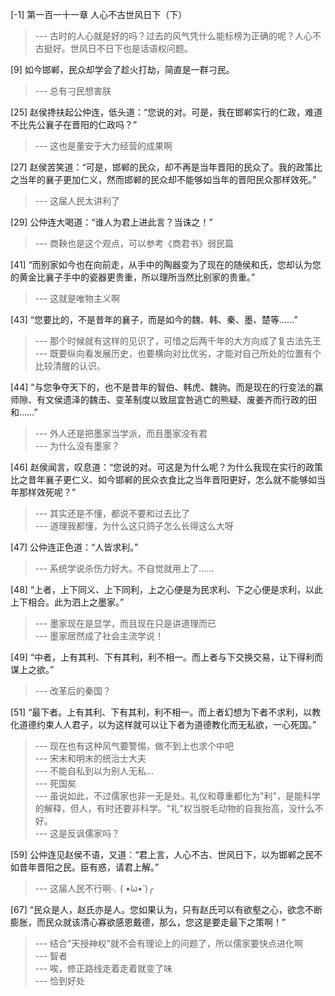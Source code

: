 
[-1] 第一百一十一章 人心不古世风日下（下）
>--- 古时的人心就是好的吗？过去的风气凭什么能标榜为正确的呢？人心不古挺好。世风日不日下也是话语权问题。<br>

[9] 如今邯郸，民众却学会了趁火打劫，简直是一群刁民。
>--- 总有刁民想害朕<br>

[25] 赵侯搀扶起公仲连，低头道：“您说的对。可是，我在邯郸实行的仁政，难道不比先公襄子在晋阳的仁政吗？”
>--- 这也是董安于大力经营的成果啊<br>

[27] 赵侯苦笑道：“可是，邯郸的民众，却不再是当年晋阳的民众了。我的政策比之当年的襄子更加仁义，然而邯郸的民众却不能够如当年的晋阳民众那样效死。”
>--- 这届人民太讲利了<br>

[29] 公仲连大喝道：“谁人为君上进此言？当诛之！”
>--- 商鞅也是这个观点，可以参考《商君书》弱民篇<br>

[41] “而别家如今也在向前走，从手中的陶器变为了现在的随侯和氏，您却认为您的黄金比襄子手中的瓷器更贵重，所以理所当然比别家的贵重。”
>--- 这就是唯物主义啊<br>

[43] “您要比的，不是昔年的襄子，而是如今的魏、韩、秦、墨、楚等……”
>--- 那个时候就有这样的见识了，可惜之后两千年的大方向成了复古法先王<br>
>--- 既要纵向看发展历史，也要横向对比优劣，才能对自己所处的位置有个比较清醒的认识。<br>

[44] “与您争夺天下的，也不是昔年的智伯、韩虎、魏驹。而是现在的行变法的赢师隙、有文侯遗泽的魏击、变革制度以致屈宜咎逃亡的熊疑、废姜齐而行政的田和……”
>--- 外人还是把墨家当学派，而且墨家没有君<br>
>--- 为什么没有墨家？<br>

[46] 赵侯闻言，叹息道：“您说的对。可这是为什么呢？为什么我现在实行的政策比之昔年襄子更仁义、如今邯郸的民众衣食比之当年晋阳更好，怎么就不能够如当年那样效死呢？”
>--- 其实还是不懂，都说不要和过去比了<br>
>--- 道理我都懂，为什么这只鸽子怎么长得这么大呀<br>

[47] 公仲连正色道：“人皆求利。”
>--- 系统学说杀伤力好大。不自觉就用上了……<br>

[48] “上者，上下同义、上下同利，上之心便是为民求利、下之心便是求利，以此上下相合。此为泗上之墨家。”
>--- 墨家现在是显学，而且现在只是讲道理而已<br>
>--- 墨家居然成了社会主流学说！<br>

[49] “中者，上有其利、下有其利，利不相一。而上者与下交换交易，让下得利而谋上之欲。”
>--- 改革后的秦国？<br>

[51] “最下者。上有其利、下有其利，利不相一。而上者幻想为下者不求利，以教化道德约束人人君子，以为这样就可以让下者为道德教化而无私欲，一心死国。”
>--- 现在也有这种风气要警惕，做不到上也求个中吧<br>
>--- 宋末和明末的统治士大夫<br>
>--- 不能自私到以为别人无私…<br>
>--- 死国矣<br>
>--- 虽说如此，不过儒家也非一无是处。礼仪和尊重都化为"利"，是能科学的解释，但人，有时还要非科学。"礼"权当脱毛动物的自我抬高，没什么不好。<br>
>--- 这是反讽儒家吗？<br>

[59] 公仲连见赵侯不语，又道：“君上言，人心不古、世风日下，以为邯郸之民不如昔年晋阳之民。臣有惑，请君上解。”
>--- 这届人民不行啊╮( •́ω•̀ )╭<br>

[67] “民众是人，赵氏亦是人。您如果认为，只有赵氏可以有欲壑之心，欲念不断膨胀，而民众就该清心寡欲感恩戴德，那么，您这是要走最下之策啊！”
>--- 结合"天授神权"就不会有理论上的问题了，所以儒家要快点进化啊<br>
>--- 智者<br>
>--- 唉，修正路线走着走着就变了味<br>
>--- 恰到好处<br>
